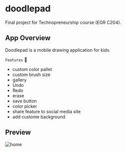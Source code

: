 # doodlepad
Final project for Technopreneurship course (EGR C204).

## App Overview
Doodlepad is a mobile drawing application for kids.

```Features``` :wrench:
* custom color pallet
* custom brush size
* gallery
* Undo
* Redo
* erase
* save button
* color picker
* share feature to social media site
* add custome background

## Preview
![home](preview/home_and_canvas.png)

